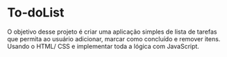 # To-doList
O objetivo desse projeto é criar uma aplicação simples de lista de tarefas que permita ao usuário adicionar, marcar como concluído e remover itens. Usando o HTML/ CSS e implementar toda a lógica com JavaScript.
